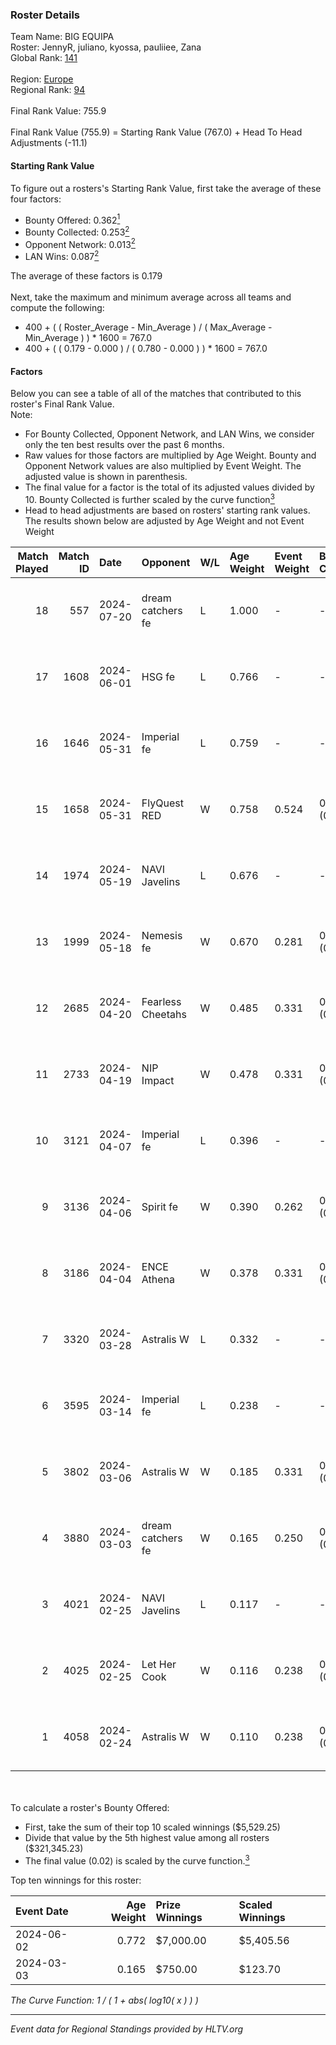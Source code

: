 ### Roster Details<br />
Team Name: BIG EQUIPA<br />
Roster: JennyR, juliano, kyossa, pauliiee, Zana<br />
Global Rank: [141](../standings_global.md)<br />
<br />
Region: [Europe]( ../standings_europe.md)<br />
Regional Rank: [94]( ../standings_europe.md)<br />
<br />
Final Rank Value:  755.9<br />
<br />
Final Rank Value (755.9) = Starting Rank Value (767.0) + Head To Head Adjustments (-11.1)<br />

#### Starting Rank Value<br />
To figure out a rosters's Starting Rank Value, first take the average of these four factors:<br />
- Bounty Offered: 0.362[<sup>1</sup>](#table2)
- Bounty Collected: 0.253[<sup>2</sup>](#table1)
- Opponent Network: 0.013[<sup>2</sup>](#table1)
- LAN Wins: 0.087[<sup>2</sup>](#table1)

The average of these factors is 0.179<br />
<br />
Next, take the maximum and minimum average across all teams and compute the following:<br />
- 400 + ( ( Roster_Average - Min_Average ) / ( Max_Average - Min_Average ) ) * 1600 = 767.0
- 400 + ( ( 0.179 - 0.000 ) / ( 0.780 - 0.000 ) ) * 1600 = 767.0


#### Factors<br />
Below you can see a table of all of the matches that contributed to this roster's Final Rank Value.<br />
Note:<br />

- For Bounty Collected, Opponent Network, and LAN Wins, we consider only the ten best results over the past 6 months.
- Raw values for those factors are multiplied by Age Weight. Bounty and Opponent Network values are also multiplied by Event Weight. The adjusted value is shown in parenthesis.
- The final value for a factor is the total of its adjusted values divided by 10. Bounty Collected is further scaled by the curve function[<sup>3</sup>](#curveFunction)
- Head to head adjustments are based on rosters' starting rank values. The results shown below are adjusted by Age Weight and not Event Weight
<span id="table1"></span><br />


| Match Played | Match ID | Date       | Opponent          | W/L | Age Weight | Event Weight | Bounty Collected | Opponent Network | LAN Wins  | H2H Adj. | Roster                                  |
| -: | -: | :- | :- | :- | :- | :- | :- | :- | :- | -: | :- |
|           18 |      557 | 2024-07-20 | dream catchers fe | L   | 1.000      | -            | -                | -                | -         |   -18.14 | JennyR, juliano, kyossa, pauliiee, Zana |
|           17 |     1608 | 2024-06-01 | HSG fe            | L   | 0.766      | -            | -                | -                | -         |   -10.00 | JennyR, juliano, kyossa, pauliiee, Zana |
|           16 |     1646 | 2024-05-31 | Imperial fe       | L   | 0.759      | -            | -                | -                | -         |    -4.63 | JennyR, juliano, kyossa, pauliiee, Zana |
|           15 |     1658 | 2024-05-31 | FlyQuest RED      | W   | 0.758      | 0.524        | 0.017 (0.007)    | 0.140 (0.056)    | 1 (0.758) |    11.60 | JennyR, juliano, kyossa, pauliiee, Zana |
|           14 |     1974 | 2024-05-19 | NAVI Javelins     | L   | 0.676      | -            | -                | -                | -         |    -8.70 | JennyR, juliano, kyossa, pauliiee, Zana |
|           13 |     1999 | 2024-05-18 | Nemesis fe        | W   | 0.670      | 0.281        | 0.000 (0.000)    | 0.000 (0.000)    | 0 (0.000) |     2.19 | JennyR, juliano, kyossa, pauliiee, Zana |
|           12 |     2685 | 2024-04-20 | Fearless Cheetahs | W   | 0.485      | 0.331        | 0.003 (0.000)    | 0.063 (0.010)    | 0 (0.000) |     6.09 | JennyR, juliano, kyossa, pauliiee, Zana |
|           11 |     2733 | 2024-04-19 | NIP Impact        | W   | 0.478      | 0.331        | 0.005 (0.001)    | 0.225 (0.036)    | 0 (0.000) |     6.56 | JennyR, juliano, kyossa, pauliiee, Zana |
|           10 |     3121 | 2024-04-07 | Imperial fe       | L   | 0.396      | -            | -                | -                | -         |    -2.33 | JennyR, juliano, kyossa, pauliiee, Zana |
|            9 |     3136 | 2024-04-06 | Spirit fe         | W   | 0.390      | 0.262        | 0.005 (0.001)    | 0.139 (0.014)    | 0 (0.000) |     4.33 | JennyR, juliano, kyossa, pauliiee, Zana |
|            8 |     3186 | 2024-04-04 | ENCE Athena       | W   | 0.378      | 0.331        | 0.002 (0.000)    | 0.034 (0.004)    | 0 (0.000) |     3.92 | JennyR, juliano, kyossa, pauliiee, Zana |
|            7 |     3320 | 2024-03-28 | Astralis W        | L   | 0.332      | -            | -                | -                | -         |    -6.79 | JennyR, juliano, kyossa, pauliiee, Zana |
|            6 |     3595 | 2024-03-14 | Imperial fe       | L   | 0.238      | -            | -                | -                | -         |    -1.43 | JennyR, juliano, kyossa, pauliiee, Zana |
|            5 |     3802 | 2024-03-06 | Astralis W        | W   | 0.185      | 0.331        | 0.001 (0.000)    | 0.020 (0.001)    | 0 (0.000) |     1.75 | JennyR, juliano, kyossa, pauliiee, Zana |
|            4 |     3880 | 2024-03-03 | dream catchers fe | W   | 0.165      | 0.250        | 0.016 (0.001)    | 0.171 (0.007)    | 0 (0.000) |     2.20 | JennyR, juliano, kyossa, pauliiee, Zana |
|            3 |     4021 | 2024-02-25 | NAVI Javelins     | L   | 0.117      | -            | -                | -                | -         |    -1.59 | JennyR, juliano, kyossa, pauliiee, Zana |
|            2 |     4025 | 2024-02-25 | Let Her Cook      | W   | 0.116      | 0.238        | 0.060 (0.002)    | 0.141 (0.004)    | 0 (0.000) |     2.61 | JennyR, juliano, kyossa, pauliiee, Zana |
|            1 |     4058 | 2024-02-24 | Astralis W        | W   | 0.110      | 0.238        | 0.002 (0.000)    | 0.062 (0.002)    | 0 (0.000) |     1.23 | JennyR, juliano, kyossa, pauliiee, Zana |

<br />
<span id="table2"></span><br />
To calculate a roster's Bounty Offered:<br />

- First, take the sum of their top 10 scaled winnings ($5,529.25)
- Divide that value by the 5th highest value among all rosters ($321,345.23)
- The final value (0.02) is scaled by the curve function.[<sup>3</sup>](#curveFunction)

Top ten winnings for this roster:<br />

| Event Date | Age Weight | Prize Winnings | Scaled Winnings |
| :- | -: | :- | :- |
| 2024-06-02 |      0.772 | $7,000.00      | $5,405.56       |
| 2024-03-03 |      0.165 | $750.00        | $123.70         |


<span id="curveFunction"></span>_The Curve Function: 1 / ( 1 + abs( log10( x ) ) )_<br />

---
_Event data for Regional Standings provided by HLTV.org_<br />
